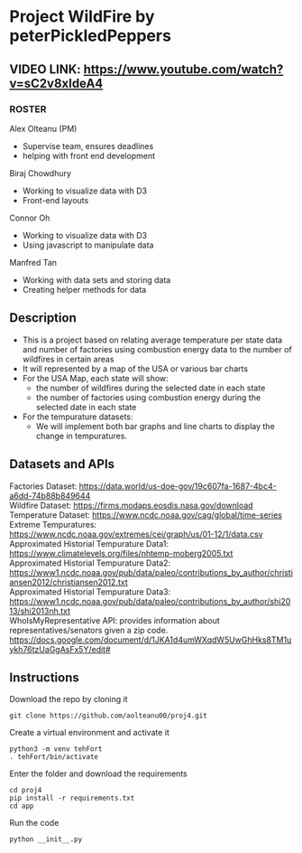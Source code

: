 # Project WildFire by peterPickledPeppers
## VIDEO LINK: https://www.youtube.com/watch?v=sC2v8xIdeA4
### ROSTER
Alex Olteanu (PM)
- Supervise team, ensures deadlines
- helping with front end development

Biraj Chowdhury
- Working to visualize data with D3
- Front-end layouts

Connor Oh
- Working to visualize data with D3
- Using javascript to manipulate data

Manfred Tan
- Working with data sets and storing data
- Creating helper methods for data

## Description
- This is a project based on relating average temperature per state data and number of factories using combustion energy data to the number of wildfires in certain areas
- It will represented by a map of the USA or various bar charts
- For the USA Map, each state will show:
  * the number of wildfires during the selected date in each state
  * the number of factories using combustion energy during the selected date in each state
- For the tempurature datasets:
  * We will implement both bar graphs and line charts to display the change in tempuratures.

## Datasets and APIs
Factories Dataset: https://data.world/us-doe-gov/19c607fa-1687-4bc4-a6dd-74b88b849644 <br />
Wildfire Dataset: https://firms.modaps.eosdis.nasa.gov/download <br />
Temperature Dataset: https://www.ncdc.noaa.gov/cag/global/time-series <br />
Extreme Tempuratures: https://www.ncdc.noaa.gov/extremes/cei/graph/us/01-12/1/data.csv <br />
Approximated Historial Tempurature Data1: https://www.climatelevels.org/files/nhtemp-moberg2005.txt <br />
Approximated Historial Tempurature Data2: https://www1.ncdc.noaa.gov/pub/data/paleo/contributions_by_author/christiansen2012/christiansen2012.txt <br />
Approximated Historial Tempurature Data3: https://www1.ncdc.noaa.gov/pub/data/paleo/contributions_by_author/shi2013/shi2013nh.txt <br />
WhoIsMyRepresentative API: provides information about representatives/senators given a zip code. https://docs.google.com/document/d/1JKA1d4umWXqdW5UwGhHks8TM1uykh76tzUaGgAsFx5Y/edit# <br />

## Instructions

Download the repo by cloning it
```
git clone https://github.com/aolteanu00/proj4.git
```
Create a virtual environment and activate it
```
python3 -m venv tehFort
. tehFort/bin/activate
```

Enter the folder and download the requirements
```
cd proj4
pip install -r requirements.txt
cd app
```

Run the code
```
python __init__.py
```
